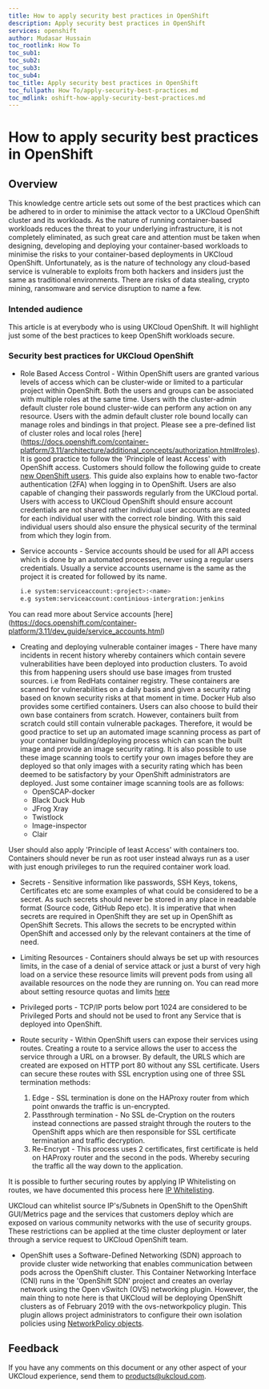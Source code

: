 ```yaml
---
title: How to apply security best practices in OpenShift
description: Apply security best practices in OpenShift
services: openshift
author: Mudasar Hussain
toc_rootlink: How To
toc_sub1: 
toc_sub2:
toc_sub3:
toc_sub4:
toc_title: Apply security best practices in OpenShift
toc_fullpath: How To/apply-security-best-practices.md
toc_mdlink: oshift-how-apply-security-best-practices.md
---
```


# How to apply security best practices in OpenShift

## Overview

This knowledge centre article sets out some of the best practices which can be adhered to in order to minimise the attack vector to a UKCloud OpenShift cluster and its workloads. As the nature of running container-based workloads reduces the threat to your underlying infrastructure, it is not completely eliminated, as such great care and attention must be taken when designing, developing and deploying your container-based workloads to minimise the risks to your container-based deployments in UKCloud OpenShift. Unfortunately, as is the nature of technology any cloud-based service is vulnerable to exploits from both hackers and insiders just the same as traditional environments. There are risks of data stealing, crypto mining, ransomware and service disruption to name a few.

### Intended audience

This article is at everybody who is using UKCloud OpenShift. It will highlight just some of the best practices to keep OpenShift workloads secure.

### Security best practices for UKCloud OpenShift

- Role Based Access Control - Within OpenShift users are granted various levels of access which can be cluster-wide or limited to a particular project within OpenShift. Both the users and groups can be associated with multiple roles at the same time. Users with the cluster-admin default cluster role bound cluster-wide can perform any action on any resource. Users with the admin default cluster role bound locally can manage roles and bindings in that project. Please see a pre-defined list of cluster roles and local roles [here] (https://docs.openshift.com/container-platform/3.11/architecture/additional_concepts/authorization.html#roles). It is good practice to follow the 'Principle of least Access' with OpenShift access. Customers should follow the following guide to create [new OpenShift users](https://docs.ukcloud.com/articles/openshift/oshift-how-create-users.html). This guide also explains how to enable two-factor authentication (2FA) when logging in to OpenShift. Users are also capable of changing their passwords regularly from the UKCloud portal.
Users with access to UKCloud OpenShift should ensure account credentials are not shared rather individual user accounts are created for each individual user with the correct role binding. With this said individual users should also ensure the physical security of the terminal from which they login from.

- Service accounts - Service accounts should be used for all API access which is done by an automated processes, never using a regular users credentials. Usually a service accounts username is the same as the project it is created for followed by its name.

    ```bash
    i.e system:serviceaccount:<project>:<name>
    e.g system:serviceaccount:continious-intergration:jenkins
    ```

You can read more about Service accounts [here] (https://docs.openshift.com/container-platform/3.11/dev_guide/service_accounts.html)

- Creating and deploying vulnerable container images - There have many incidents in recent history whereby containers which contain severe vulnerabilities have been deployed into production clusters. To avoid this from happening users should use base images from trusted sources. i.e from RedHats container registry. These containers are scanned for vulnerabilities on a daily basis and given a security rating based on known security risks at that moment in time. Docker Hub also provides some certified containers. Users can also choose to build their own base containers from scratch. However, containers built from scratch could still contain vulnerable packages. Therefore, it would be good practice to set up an automated image scanning process as part of your container building/deploying process which can scan the built image and provide an image security rating. It is also possible to use these image scanning tools to certify your own images before they are deployed so that only images with a security rating which has been deemed to be satisfactory by your OpenShift administrators are deployed. 
Just some container image scanning tools are as follows:
  -  OpenSCAP-docker
  -  Black Duck Hub
  -  JFrog Xray
  -  Twistlock
  -  Image-inspector
  -  Clair

User should also apply 'Principle of least Access' with containers too. Containers should never be run as root user instead always run as a user with just enough privileges to run the required container work load. 

- Secrets - Sensitive information like passwords, SSH Keys, tokens, Certificates etc are some examples of what could be considered to be a secret. As such secrets should never be stored in any place in readable format (Source code, GitHub Repo etc). It is imperative that when secrets are required in OpenShift they are set up in OpenShift as OpenShift Secrets. This allows the secrets to be encrypted within OpenShift and accessed only by the relevant containers at the time of need.

- Limiting Resources - Containers should always be set up with resources limits, in the case of a denial of service attack or just a burst of very high load on a service these resource limits will prevent pods from using all available resources on the node they are running on. You can read more about setting resource quotas and limits [here](https://docs.openshift.com/container-platform/3.11/dev_guide/compute_resources.html)

- Privileged ports - TCP/IP ports below port 1024 are considered to be Privileged Ports and should not be used to front any Service that is deployed into OpenShift. 

- Route security - Within OpenShift users can expose their services using routes. Creating a route to a service allows the user to access the service through a URL on a browser. By default, the URLS which are created are exposed on HTTP port 80 without any SSL certificate. Users can secure these routes with SSL encryption using one of three SSL termination methods:
     1. Edge - SSL termination is done on the HAProxy router from which point onwards the traffic is un-encrypted.
     2. Passthrough termination - No SSL de-Cryption on the routers instead connections are passed straight through the routers to the OpenShift apps which are then responsible for SSL certificate termination and traffic decryption.
     3. Re-Encrypt - This process uses 2 certificates, first certificate is held on HAProxy router and the second in the pods. Whereby securing the traffic all the way down to the application.

It is possible to further securing routes by applying IP Whitelisting on routes, we have documented this process here [IP Whitelisting](https://docs.ukcloud.com/articles/openshift/oshift-how-restrict-access-to-openshift-routes-by-ip-address.html).

UKCloud can whitelist source IP's/Subnets in OpenShift to the OpenShift GUI/Metrics page and the services that customers deploy which are exposed on various community networks with the use of security groups. These restrictions can be applied at the time cluster deployment or later through a service request to UKCloud OpenShift team.

- OpenShift uses a Software-Defined Networking (SDN) approach to provide cluster wide networking that enables communication between pods across the OpenShift cluster. This Container Networking Interface (CNI) runs in the 'OpenShift SDN' project and creates an overlay network using the Open vSwitch (OVS) networking plugin. However, the main thing to note here is that UKCloud will be deploying OpenShift clusters as of February 2019 with the ovs-networkpolicy plugin. This plugin allows project administrators to configure their own isolation policies using [NetworkPolicy objects](https://docs.openshift.com/container-platform/3.6/admin_guide/managing_networking.html#admin-guide-networking-networkpolicy).

## Feedback

If you have any comments on this document or any other aspect of your UKCloud experience, send them to <products@ukcloud.com>.


